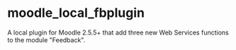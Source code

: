 moodle_local_fbplugin
=====================

A local plugin for Moodle 2.5.5+ that add three new Web Services functions to the module "Feedback".
